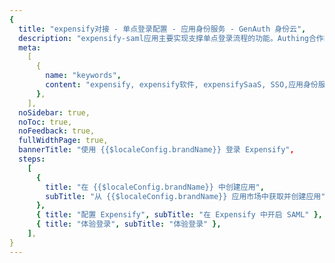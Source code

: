 ```yaml
---
{
  title: "expensify对接 - 单点登录配置 - 应用身份服务 - GenAuth 身份云",
  description: "expensify-saml应用主要实现支撑单点登录流程的功能。Authing合作网络提供 expensify对接，单点登录，SSO，实现应用的快捷登录、免密登录，提升员工办公体验、增强用户体验，增强企业数字化服务水平。",
  meta:
    [
      {
        name: "keywords",
        content: "expensify, expensify软件, expensifySaaS, SSO,应用身份服务,单点登录配置,Authing身份云",
      },
    ],
  noSidebar: true,
  noToc: true,
  noFeedback: true,
  fullWidthPage: true,
  bannerTitle: "使用 {{$localeConfig.brandName}} 登录 Expensify",
  steps:
    [
      {
        title: "在 {{$localeConfig.brandName}} 中创建应用",
        subTitle: "从 {{$localeConfig.brandName}} 应用市场中获取并创建应用",
      },
      { title: "配置 Expensify", subTitle: "在 Expensify 中开启 SAML" },
      { title: "体验登录", subTitle: "体验登录" },
    ],
}
---
```


<IntegrationDetail/>
